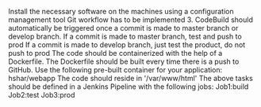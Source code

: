 Install the necessary software on the machines using a configuration management tool
Git workflow has to be implemented
3. CodeBuild should automatically be triggered once a commit is made to master branch or develop branch.
If a commit is made to master branch, test and push to prod
If a commit is made to develop branch, just test the product, do not push to prod
The code should be containerized with the help of a Dockerfile. 
The Dockerfile should be built every time there is a push to GitHub. Use the following pre-built container for your application: hshar/webapp 
The code should reside in '/var/www/html'
The above tasks should be defined in a Jenkins Pipeline with the following jobs: Job1:build  Job2:test   Job3:prod
